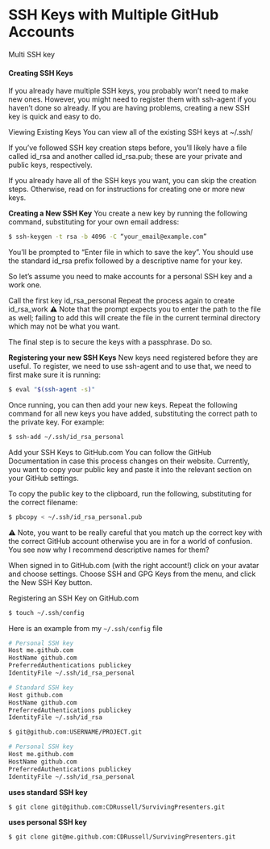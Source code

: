 # SSH Keys with Multiple GitHub Accounts
Multi SSH key

#### Creating SSH Keys
If you already have multiple SSH keys, you probably won’t need to make new ones. However, you might need to register them with ssh-agent if you haven’t done so already. If you are having problems, creating a new SSH key is quick and easy to do.

Viewing Existing Keys
You can view all of the existing SSH keys at ~/.ssh/

If you’ve followed SSH key creation steps before, you’ll likely have a file called id_rsa and another called id_rsa.pub; these are your private and public keys, respectively.

If you already have all of the SSH keys you want, you can skip the creation steps. Otherwise, read on for instructions for creating one or more new keys.

**Creating a New SSH Key**
You create a new key by running the following command, substituting for your own email address:

```bash
$ ssh-keygen -t rsa -b 4096 -C “your_email@example.com”
```

You’ll be prompted to “Enter file in which to save the key”. You should use the standard id_rsa prefix followed by a descriptive name for your key.

So let’s assume you need to make accounts for a personal SSH key and a work one.

Call the first key id_rsa_personal
Repeat the process again to create id_rsa_work
⚠️ Note that the prompt expects you to enter the path to the file as well; failing to add this will create the file in the current terminal directory which may not be what you want.

The final step is to secure the keys with a passphrase. Do so.

**Registering your new SSH Keys**
New keys need registered before they are useful. To register, we need to use ssh-agent and to use that, we need to first make sure it is running:

```bash
$ eval "$(ssh-agent -s)"
```

Once running, you can then add your new keys. Repeat the following command for all new keys you have added, substituting the correct path to the private key. For example:

```bash
$ ssh-add ~/.ssh/id_rsa_personal
```

Add your SSH Keys to GitHub.com
You can follow the GitHub Documentation in case this process changes on their website. Currently, you want to copy your public key and paste it into the relevant section on your GitHub settings.

To copy the public key to the clipboard, run the following, substituting for the correct filename:

```bash
$ pbcopy < ~/.ssh/id_rsa_personal.pub
```

⚠️ Note, you want to be really careful that you match up the correct key with the correct GitHub account otherwise you are in for a world of confusion. You see now why I recommend descriptive names for them?

When signed in to GitHub.com (with the right account!) click on your avatar and choose settings. Choose SSH and GPG Keys from the menu, and click the New SSH Key button.

Registering an SSH Key on GitHub.com

```bash
$ touch ~/.ssh/config
```

Here is an example from my `~/.ssh/config` file

```bash
# Personal SSH key
Host me.github.com
HostName github.com
PreferredAuthentications publickey
IdentityFile ~/.ssh/id_rsa_personal

# Standard SSH key
Host github.com
HostName github.com
PreferredAuthentications publickey
IdentityFile ~/.ssh/id_rsa
```

```bash
$ git@github.com:USERNAME/PROJECT.git
```

```bash
# Personal SSH key
Host me.github.com
HostName github.com
PreferredAuthentications publickey
IdentityFile ~/.ssh/id_rsa_personal
```

**uses standard SSH key**
```bash
$ git clone git@github.com:CDRussell/SurvivingPresenters.git
```

**uses personal SSH key**
```bash
$ git clone git@me.github.com:CDRussell/SurvivingPresenters.git
```
